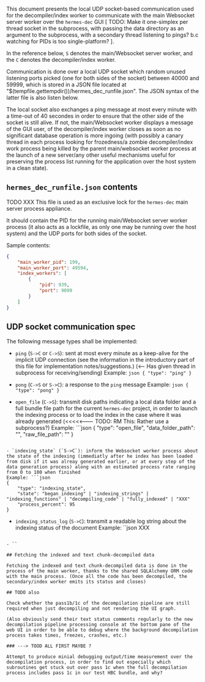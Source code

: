 This document presents the local UDP socket-based communication used for the decompiler/index worker to communicate with the main Websocket server worker over the `hermes-dec` GUI [ TODO: Make it one-simplex per thread socket in the subprocess, with passing the data directory as an argument to the subprocess, with a secondary thread listening to pings? b.c watching for PIDs is too single-platform? ].

In the reference below, `S` denotes the main/Websocket server worker, and the `C` denotes the decompiler/index worker.

Communication is done over a local UDP socket which random unused listening ports picked (one for both sides of the socket) between 40000 and 59999, which is stored in a JSON file located at "$(tempfile.gettempdir())/hermes_dec_runfile.json". The JSON syntax of the latter file is also listen below.

The local socket also exchanges a ping message at most every minute with a time-out of 40 secondes in order to ensure that the other side of the socket is still alive. If not, the main/Websocket worker displays a message of the GUI user, of the decompiler/index worker closes as soon as no significant database operation is more ingoing (with possibly a canary thread in each process looking for frozedness/a zombie decompiler/index work process being killed by the parent main/websocket worker process at the launch of a new server/any other useful mechanisms useful for preserving the process list running for the application over the host system in a clean state).

## `hermes_dec_runfile.json` contents

TODO XXX
This file is used as an exclusive lock for the `hermes-dec` main server process appliance.

It should contain the PID for the running main/Websocket server worker process (it also acts as a lockfile, as only one may be running over the host system) and the UDP ports for both sides of the socket.

Sample contents:

```json
{
    "main_worker_pid": 199,
    "main_worker_port": 49594,
    "index_workers": [
        {
            "pid": 939,
            "port": 9099
        }    
    ]
}
```

## UDP socket communication spec

The following message types shall be implemented:

- `ping` (`S->C` or `C->S`): sent at most every minute as a keep-alive for the implicit UDP connection (see the information in the introductory part of this file for implementation notes/suggestions.)   (<-- Has given thread in subprocess for receiving/sending)
Example: ```json
{
    "type": "ping"
}```

- `pong` (`C->S` or `S->C`): a response to the `ping` message
Example: ```json
{
    "type": "pong"
}```

- `open_file` (`C->S`): transmit disk paths indicating a local data folder and a full bundle file path for the current `hermes-dec` project, in order to launch the indexing process or to load the index in the case where it was already generated  (<<<<<--- TODO: RM This: Rather use a subprocess?)
Example: ```json
{
    "type": "open_file",
    "data_folder_path": "",
    "raw_file_path": ""
}
```

- `indexing_state` (`S->C`): inform the Websocket worker process about the state of the indexing (immediatly after he index has been loaded from disk if it was alreay generated earlier, or at every step of the data generation process) along with an estimated process rate ranging from 0 to 100 when finished
Example: ```json
{
    "type": "indexing_state",
    "state": "began_indexing" | "indexing_strings" | "indexing_functions" | "decompiling_code" | "fully_indexed" | "XXX"
    "process_percent": 95
}
```

- `indexing_status_log` (`S->C`): transmit a readable log string about the indexing status of the document
Example: ``json
XXX
```

- ``

## Fetching the indexed and text chunk-decompiled data

Fetching the indexed and text chunk-decompiled data is done in the process of the main worker, thanks to the shared SQLAlchemy ORM code with the main process. (Once all the code has been decompiled, the secondary/index worker emits its status and closes)

## TODO also

Check whether the pass1b/1c of the decompilation pipeline are still required when just decompiling and not rendering the UI graph.

(Also obviously send their text status comments regularly to the new decompilation pipeline processing console at the bottom pane of the web UI in order to be able to debug where the background decompilation process takes times, freezes, crashes, etc.)

### ---> TOOD ALL FIRST MAYBE ?

Attempt to produce minial debugging output/time measurement over the decompilation process, in order to find out especially which subroutines get stuck out over pass 1c when the full decompilation process includes pass 1c in our test HBC bundle, and why?
